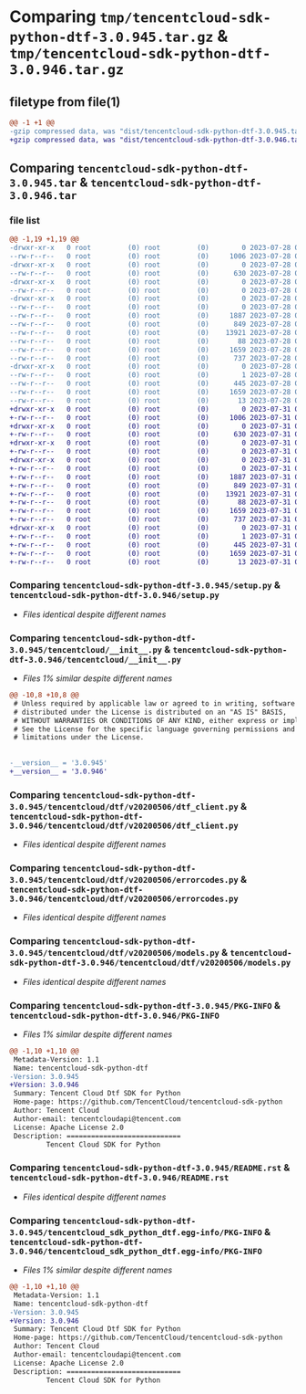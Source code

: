 # Comparing `tmp/tencentcloud-sdk-python-dtf-3.0.945.tar.gz` & `tmp/tencentcloud-sdk-python-dtf-3.0.946.tar.gz`

## filetype from file(1)

```diff
@@ -1 +1 @@
-gzip compressed data, was "dist/tencentcloud-sdk-python-dtf-3.0.945.tar", last modified: Fri Jul 28 00:27:19 2023, max compression
+gzip compressed data, was "dist/tencentcloud-sdk-python-dtf-3.0.946.tar", last modified: Mon Jul 31 00:25:18 2023, max compression
```

## Comparing `tencentcloud-sdk-python-dtf-3.0.945.tar` & `tencentcloud-sdk-python-dtf-3.0.946.tar`

### file list

```diff
@@ -1,19 +1,19 @@
-drwxr-xr-x   0 root         (0) root         (0)        0 2023-07-28 00:27:19.000000 tencentcloud-sdk-python-dtf-3.0.945/
--rw-r--r--   0 root         (0) root         (0)     1006 2023-07-28 00:27:18.000000 tencentcloud-sdk-python-dtf-3.0.945/setup.py
-drwxr-xr-x   0 root         (0) root         (0)        0 2023-07-28 00:27:19.000000 tencentcloud-sdk-python-dtf-3.0.945/tencentcloud/
--rw-r--r--   0 root         (0) root         (0)      630 2023-07-28 00:27:18.000000 tencentcloud-sdk-python-dtf-3.0.945/tencentcloud/__init__.py
-drwxr-xr-x   0 root         (0) root         (0)        0 2023-07-28 00:27:19.000000 tencentcloud-sdk-python-dtf-3.0.945/tencentcloud/dtf/
--rw-r--r--   0 root         (0) root         (0)        0 2023-07-28 00:27:18.000000 tencentcloud-sdk-python-dtf-3.0.945/tencentcloud/dtf/__init__.py
-drwxr-xr-x   0 root         (0) root         (0)        0 2023-07-28 00:27:19.000000 tencentcloud-sdk-python-dtf-3.0.945/tencentcloud/dtf/v20200506/
--rw-r--r--   0 root         (0) root         (0)        0 2023-07-28 00:27:18.000000 tencentcloud-sdk-python-dtf-3.0.945/tencentcloud/dtf/v20200506/__init__.py
--rw-r--r--   0 root         (0) root         (0)     1887 2023-07-28 00:27:18.000000 tencentcloud-sdk-python-dtf-3.0.945/tencentcloud/dtf/v20200506/dtf_client.py
--rw-r--r--   0 root         (0) root         (0)      849 2023-07-28 00:27:18.000000 tencentcloud-sdk-python-dtf-3.0.945/tencentcloud/dtf/v20200506/errorcodes.py
--rw-r--r--   0 root         (0) root         (0)    13921 2023-07-28 00:27:18.000000 tencentcloud-sdk-python-dtf-3.0.945/tencentcloud/dtf/v20200506/models.py
--rw-r--r--   0 root         (0) root         (0)       88 2023-07-28 00:27:19.000000 tencentcloud-sdk-python-dtf-3.0.945/setup.cfg
--rw-r--r--   0 root         (0) root         (0)     1659 2023-07-28 00:27:19.000000 tencentcloud-sdk-python-dtf-3.0.945/PKG-INFO
--rw-r--r--   0 root         (0) root         (0)      737 2023-07-28 00:27:18.000000 tencentcloud-sdk-python-dtf-3.0.945/README.rst
-drwxr-xr-x   0 root         (0) root         (0)        0 2023-07-28 00:27:19.000000 tencentcloud-sdk-python-dtf-3.0.945/tencentcloud_sdk_python_dtf.egg-info/
--rw-r--r--   0 root         (0) root         (0)        1 2023-07-28 00:27:19.000000 tencentcloud-sdk-python-dtf-3.0.945/tencentcloud_sdk_python_dtf.egg-info/dependency_links.txt
--rw-r--r--   0 root         (0) root         (0)      445 2023-07-28 00:27:19.000000 tencentcloud-sdk-python-dtf-3.0.945/tencentcloud_sdk_python_dtf.egg-info/SOURCES.txt
--rw-r--r--   0 root         (0) root         (0)     1659 2023-07-28 00:27:19.000000 tencentcloud-sdk-python-dtf-3.0.945/tencentcloud_sdk_python_dtf.egg-info/PKG-INFO
--rw-r--r--   0 root         (0) root         (0)       13 2023-07-28 00:27:19.000000 tencentcloud-sdk-python-dtf-3.0.945/tencentcloud_sdk_python_dtf.egg-info/top_level.txt
+drwxr-xr-x   0 root         (0) root         (0)        0 2023-07-31 00:25:18.000000 tencentcloud-sdk-python-dtf-3.0.946/
+-rw-r--r--   0 root         (0) root         (0)     1006 2023-07-31 00:25:18.000000 tencentcloud-sdk-python-dtf-3.0.946/setup.py
+drwxr-xr-x   0 root         (0) root         (0)        0 2023-07-31 00:25:18.000000 tencentcloud-sdk-python-dtf-3.0.946/tencentcloud/
+-rw-r--r--   0 root         (0) root         (0)      630 2023-07-31 00:25:18.000000 tencentcloud-sdk-python-dtf-3.0.946/tencentcloud/__init__.py
+drwxr-xr-x   0 root         (0) root         (0)        0 2023-07-31 00:25:18.000000 tencentcloud-sdk-python-dtf-3.0.946/tencentcloud/dtf/
+-rw-r--r--   0 root         (0) root         (0)        0 2023-07-31 00:25:18.000000 tencentcloud-sdk-python-dtf-3.0.946/tencentcloud/dtf/__init__.py
+drwxr-xr-x   0 root         (0) root         (0)        0 2023-07-31 00:25:18.000000 tencentcloud-sdk-python-dtf-3.0.946/tencentcloud/dtf/v20200506/
+-rw-r--r--   0 root         (0) root         (0)        0 2023-07-31 00:25:18.000000 tencentcloud-sdk-python-dtf-3.0.946/tencentcloud/dtf/v20200506/__init__.py
+-rw-r--r--   0 root         (0) root         (0)     1887 2023-07-31 00:25:18.000000 tencentcloud-sdk-python-dtf-3.0.946/tencentcloud/dtf/v20200506/dtf_client.py
+-rw-r--r--   0 root         (0) root         (0)      849 2023-07-31 00:25:18.000000 tencentcloud-sdk-python-dtf-3.0.946/tencentcloud/dtf/v20200506/errorcodes.py
+-rw-r--r--   0 root         (0) root         (0)    13921 2023-07-31 00:25:18.000000 tencentcloud-sdk-python-dtf-3.0.946/tencentcloud/dtf/v20200506/models.py
+-rw-r--r--   0 root         (0) root         (0)       88 2023-07-31 00:25:18.000000 tencentcloud-sdk-python-dtf-3.0.946/setup.cfg
+-rw-r--r--   0 root         (0) root         (0)     1659 2023-07-31 00:25:18.000000 tencentcloud-sdk-python-dtf-3.0.946/PKG-INFO
+-rw-r--r--   0 root         (0) root         (0)      737 2023-07-31 00:25:18.000000 tencentcloud-sdk-python-dtf-3.0.946/README.rst
+drwxr-xr-x   0 root         (0) root         (0)        0 2023-07-31 00:25:18.000000 tencentcloud-sdk-python-dtf-3.0.946/tencentcloud_sdk_python_dtf.egg-info/
+-rw-r--r--   0 root         (0) root         (0)        1 2023-07-31 00:25:18.000000 tencentcloud-sdk-python-dtf-3.0.946/tencentcloud_sdk_python_dtf.egg-info/dependency_links.txt
+-rw-r--r--   0 root         (0) root         (0)      445 2023-07-31 00:25:18.000000 tencentcloud-sdk-python-dtf-3.0.946/tencentcloud_sdk_python_dtf.egg-info/SOURCES.txt
+-rw-r--r--   0 root         (0) root         (0)     1659 2023-07-31 00:25:18.000000 tencentcloud-sdk-python-dtf-3.0.946/tencentcloud_sdk_python_dtf.egg-info/PKG-INFO
+-rw-r--r--   0 root         (0) root         (0)       13 2023-07-31 00:25:18.000000 tencentcloud-sdk-python-dtf-3.0.946/tencentcloud_sdk_python_dtf.egg-info/top_level.txt
```

### Comparing `tencentcloud-sdk-python-dtf-3.0.945/setup.py` & `tencentcloud-sdk-python-dtf-3.0.946/setup.py`

 * *Files identical despite different names*

### Comparing `tencentcloud-sdk-python-dtf-3.0.945/tencentcloud/__init__.py` & `tencentcloud-sdk-python-dtf-3.0.946/tencentcloud/__init__.py`

 * *Files 1% similar despite different names*

```diff
@@ -10,8 +10,8 @@
 # Unless required by applicable law or agreed to in writing, software
 # distributed under the License is distributed on an "AS IS" BASIS,
 # WITHOUT WARRANTIES OR CONDITIONS OF ANY KIND, either express or implied.
 # See the License for the specific language governing permissions and
 # limitations under the License.
 
 
-__version__ = '3.0.945'
+__version__ = '3.0.946'
```

### Comparing `tencentcloud-sdk-python-dtf-3.0.945/tencentcloud/dtf/v20200506/dtf_client.py` & `tencentcloud-sdk-python-dtf-3.0.946/tencentcloud/dtf/v20200506/dtf_client.py`

 * *Files identical despite different names*

### Comparing `tencentcloud-sdk-python-dtf-3.0.945/tencentcloud/dtf/v20200506/errorcodes.py` & `tencentcloud-sdk-python-dtf-3.0.946/tencentcloud/dtf/v20200506/errorcodes.py`

 * *Files identical despite different names*

### Comparing `tencentcloud-sdk-python-dtf-3.0.945/tencentcloud/dtf/v20200506/models.py` & `tencentcloud-sdk-python-dtf-3.0.946/tencentcloud/dtf/v20200506/models.py`

 * *Files identical despite different names*

### Comparing `tencentcloud-sdk-python-dtf-3.0.945/PKG-INFO` & `tencentcloud-sdk-python-dtf-3.0.946/PKG-INFO`

 * *Files 1% similar despite different names*

```diff
@@ -1,10 +1,10 @@
 Metadata-Version: 1.1
 Name: tencentcloud-sdk-python-dtf
-Version: 3.0.945
+Version: 3.0.946
 Summary: Tencent Cloud Dtf SDK for Python
 Home-page: https://github.com/TencentCloud/tencentcloud-sdk-python
 Author: Tencent Cloud
 Author-email: tencentcloudapi@tencent.com
 License: Apache License 2.0
 Description: ============================
         Tencent Cloud SDK for Python
```

### Comparing `tencentcloud-sdk-python-dtf-3.0.945/README.rst` & `tencentcloud-sdk-python-dtf-3.0.946/README.rst`

 * *Files identical despite different names*

### Comparing `tencentcloud-sdk-python-dtf-3.0.945/tencentcloud_sdk_python_dtf.egg-info/PKG-INFO` & `tencentcloud-sdk-python-dtf-3.0.946/tencentcloud_sdk_python_dtf.egg-info/PKG-INFO`

 * *Files 1% similar despite different names*

```diff
@@ -1,10 +1,10 @@
 Metadata-Version: 1.1
 Name: tencentcloud-sdk-python-dtf
-Version: 3.0.945
+Version: 3.0.946
 Summary: Tencent Cloud Dtf SDK for Python
 Home-page: https://github.com/TencentCloud/tencentcloud-sdk-python
 Author: Tencent Cloud
 Author-email: tencentcloudapi@tencent.com
 License: Apache License 2.0
 Description: ============================
         Tencent Cloud SDK for Python
```

